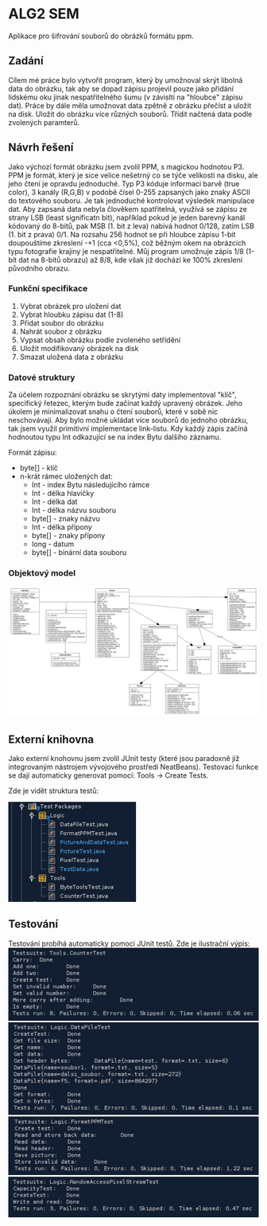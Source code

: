 # ALG2 SEM

Aplikace pro šifrování souborů do obrázků formátu ppm.

## Zadání
Cílem mé práce bylo vytvořit program, který by umožnoval skrýt libolná data do obrázku, tak aby se dopad zápisu projevil pouze jako přidání lidskému oku jinak nespatřitelného šumu (v závislti na "hloubce" zápisu dat).
Práce by dále měla umožnovat data zpětně z obrázku přečíst a uložit na disk. Uložit do obrázku více různých souborů. Třídit načtená data podle zvolených paramterů.

## Návrh řešení
Jako výchozí formát obrázku jsem zvolil PPM, s magickou hodnotou P3. 
PPM je formát, který je sice velice nešetrný co se týče velikosti na disku, ale jeho čtení je opravdu jednoduché. 
Typ P3 kóduje informaci barvě (true color), 3 kanály (R,G,B) v podobě čísel 0-255 zapsaných jako znaky ASCII do textového souboru. 
Je tak jednoduché kontrolovat výsledek manipulace dat.
Aby zapsaná data nebyla člověkem spatřitelná, využívá se zápisu ze strany LSB (least significatn bit), například pokud je jeden barevný kanál kódovaný do 8-bitů, pak MSB (1. bit z leva) nabívá hodnot 0/128, zatím LSB (1. bit z prava) 0/1. 
Na rozsahu 256 hodnot se při hloubce zápisu 1-bit doupouštíme zkreslení -+1 (cca <0,5%), což běžným okem na obrázcích typu fotografie krajiny je nespatřitelné. 
Můj program umožnuje zápis 1/8 (1-bit dat na 8-bitů obrazu) až 8/8, kde však již dochází ke 100% zkreslení původního obrazu.

### Funkční specifikace
1. Vybrat obrázek pro uložení dat
1. Vybrat hloubku zápisu dat (1-8)
1. Přidat soubor do obrázku
1. Nahrát soubor z obrázku
1. Vypsat obsah obrázku podle zvoleného setřídění
1. Uložit modifikovaný obrázek na disk
1. Smazat uložená data z obrázku

### Datové struktury

Za účelem rozpoznání obrázku se skrytými daty implementoval "klíč", specifický řetezec, kterým bude začínat každý upravený obrázek. Jeho úkolem je minimalizovat snahu o čtení souborů, které v sobě nic neschovávají.
Aby bylo možné ukládat více souborů do jednoho obrázku, tak jsem využil primitivní implementace link-listu. Kdy každý zápis začíná hodnoutou typu Int odkazující se na index Bytu dalšího záznamu.

Formát zápisu:
 - byte[] - klíč 
 - n-krát rámec uložených dat:
 	- Int - index Bytu následujícího rámce
	- Int - délka hlavičky
	- Int - délka dat
	- Int - délka názvu souboru
	- byte[] - znaky názvu
	- Int - délka přípony
	- byte[] - znaky přípony
	- long - datum
	- byte[] - binární data souboru

### Objektový model

![Class diagram](/assets/images/class_diagram.png)

## Externí knihovna

Jako externí knohovnu jsem zvolil JUnit testy (které jsou paradoxně již integrovaným nástrojem vývojového prostředí NeatBeans).
Testovací funkce se dají automaticky generovat pomocí: Tools -> Create Tests.

Zde je vidět struktura testů:

![JUnit tests](/assets/images/JUnit_tests.png)

## Testování
Testování probíhá automaticky pomocí JUnit testů. Zde je ilustrační výpis:![JUnit tests](/assets/images/CounterTest.png)
![JUnit tests](/assets/images/DataFileTest.png)
![JUnit tests](/assets/images/FormatPPM_test.png)
![JUnit tests](/assets/images/RA_test.png)

